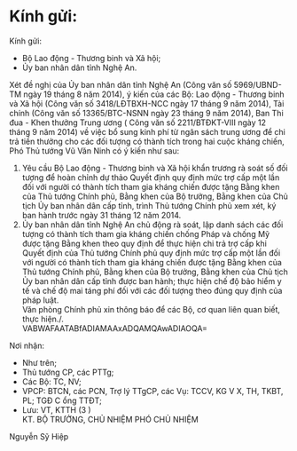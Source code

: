 # Kính gửi:

Kính gửi:    
- Bộ Lao động - Thương binh và Xã hội; 
 - Ủy ban nhân dân tỉnh Nghệ An.     
  
Xét đề nghị của Ủy ban nhân dân tỉnh Nghệ An (Công văn số  5969/UBND-TM ngày 19 tháng 8 năm 2014), ý kiến của các Bộ: Lao động -  Thương binh và Xã hội (Công văn số 3418/LĐTBXH-NCC ngày 17 tháng 9  năm 2014), Tài chính (Công văn số 13365/BTC-NSNN ngày 23 tháng 9 năm  2014), Ban Thi đua - Khen thưởng Trung ương ( Công văn số 2211/BTĐKT-VIII ngày 12 tháng 9 năm 2014) về việc bổ sung kinh phí từ ngân sách trung  ương để chi trả tiền thưởng cho các đối tượng có thành tích trong hai cuộc  kháng chiến, Phó Thủ tướng Vũ Văn Ninh có ý kiến như sau:  
1. Yêu cầu Bộ Lao động - Thương binh và Xã hội khẩn trương rà soát số đối tượng để hoàn chỉnh dự thảo Quyết định quy định mức trợ cấp một lần đối với người có thành tích tham gia kháng chiến được tặng Bằng khen của Thủ tướng Chính phủ, Bằng khen của Bộ trưởng, Bằng khen của Chủ tịch Ủy ban nhân dân cấp tỉnh, trình Thủ tướng Chính phủ xem xét, ký ban hành trước ngày 31 tháng 12 năm 2014.  
2. Ủy ban nhân dân tỉnh Nghệ An chủ động rà soát, lập danh sách các đối tượng có thành tích tham gia kháng chiến chống Pháp và chống Mỹ được tặng Bằng khen theo quy định để thực hiện chi trả trợ cấp khi Quyết định của Thủ tướng Chính phủ quy định mức trợ cấp một lần đối với người có thành tích tham gia kháng chiến được tặng Bằng khen của Thủ tướng Chính phủ, Bằng khen của Bộ trưởng, Bằng khen của Chủ tịch Ủy ban nhân dân cấp tỉnh được ban hành; thực hiện chế độ bảo hiểm y tế và chế độ mai táng phí đối với các đối tượng theo đúng quy định của pháp luật.  
Văn phòng Chính phủ xin thông báo để các Bộ, cơ quan liên quan  biết, thực hiện./.  
  VABWAFAATABfADIAMAAxADQAMQAwADIAOQA=    
  
Nơi nhận: 
 - Như trên; 
 - Thủ tướng CP, các PTTg; 
 - Các Bộ: TC, NV; 
 - VPCP: BTCN, các PCN, Trợ lý TTgCP,  các Vụ: TCCV, KG V X, TH, TKBT, PL; TGĐ C ổng TTĐT; 
 - Lưu: VT, KTTH (3 )    
KT. BỘ TRƯỞNG, CHỦ NHIỆM 
PHÓ CHỦ NHIỆM 
 
 
 
 
Nguyễn Sỹ Hiệp